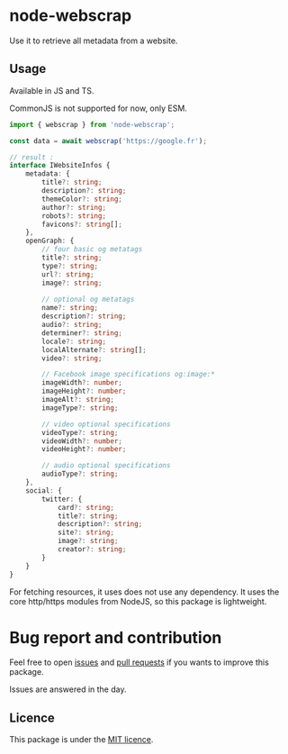 # node-webscrap

Use it to retrieve all metadata from a website.

## Usage

Available in JS and TS.

CommonJS is not supported for now, only ESM.

```ts
import { webscrap } from 'node-webscrap';

const data = await webscrap('https://google.fr');

// result :
interface IWebsiteInfos {
    metadata: {
        title?: string;
        description?: string;
        themeColor?: string;
        author?: string;
        robots?: string;
        favicons?: string[];
    },
    openGraph: {
        // four basic og metatags
        title?: string;
        type?: string;
        url?: string;
        image?: string;
        
        // optional og metatags
        name?: string;
        description?: string;
        audio?: string;
        determiner?: string;
        locale?: string;
        localAlternate?: string[];
        video?: string;

        // Facebook image specifications og:image:*
        imageWidth?: number;
        imageHeight?: number;
        imageAlt?: string;
        imageType?: string;

        // video optional specifications
        videoType?: string;
        videoWidth?: number;
        videoHeight?: number;

        // audio optional specifications
        audioType?: string;
    },
    social: {
        twitter: {
            card?: string;
            title?: string;
            description?: string;
            site?: string;
            image?: string;
            creator?: string;
        }
    }
}
```

For fetching resources, it uses does not use any dependency. It uses the core http/https modules from NodeJS, so this package is lightweight.


# Bug report and contribution

Feel free to open [issues](https://github.com/NoxFly/node-webscrap/issues) and [pull requests](https://github.com/NoxFly/node-webscrap/pulls) if you wants to improve this package.

Issues are answered in the day.


## Licence

This package is under the [MIT licence](./LICENCE).